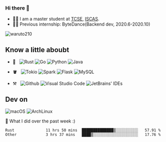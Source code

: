 ### Hi there 👋

- 👨‍🎓 I am a master student at [TCSE](http://www.tcse.cn), [ISCAS](http://www.iscas.ac.cn).
- 👨‍💻 Previous internship: ByteDance(Backend dev, 2020.6-2020.10)

<img src="https://komarev.com/ghpvc/?username=waruto210" alt="waruto210" />


## Know a little aboubt

- 📖 &nbsp;
  ![Rust](https://img.shields.io/badge/Rust-000000?style=for-the-badge&logo=rust&logoColor=white)
  ![Go](https://img.shields.io/badge/Go-00ADD8?style=for-the-badge&logo=go&logoColor=white)
  ![Python](https://img.shields.io/badge/Python-3776AB?style=for-the-badge&logo=python&logoColor=white)
  ![Java](https://img.shields.io/badge/Java-ED8B00?style=for-the-badge&logo=java&logoColor=white)

- 🪣 &nbsp;
  ![Tokio](https://img.shields.io/badge/-Tokio-black?style=for-the-badge&logo=appveyor)
  ![Spark](https://img.shields.io/badge/-Spark-black?style=for-the-badge&logo=appwrite)
  ![Flask](https://img.shields.io/badge/Flask-000000?style=for-the-badge&logo=flask&logoColor=white)
  ![MySQL](https://img.shields.io/badge/MySQL-00000F?style=for-the-badge&logo=mysql&logoColor=white)

- ⚒️ &nbsp;
  ![Github](https://img.shields.io/badge/GitHub-100000?style=for-the-badge&logo=github&logoColor=white)
  ![Visual Studio Code](https://img.shields.io/badge/-Visual%20Studio%20Code-333333?style=for-the-badge&logo=visual-studio-code&logoColor=007ACC)
  ![JetBrains' IDEs](https://img.shields.io/badge/-JetBrains'%20IDEs-333333?style=for-the-badge)

## Dev on
![macOS](https://img.shields.io/badge/-macOS-black?style=for-the-badge&logo=Apple)
![ArchLinux](https://img.shields.io/badge/Arch_Linux-1793D1?style=for-the-badge&logo=arch-linux&logoColor=white)

🔭 What I did over the past week :)

<!--START_SECTION:waka-->

```text
Rust              11 hrs 50 mins  ██████████████▒░░░░░░░░░░   57.91 %
Other             3 hrs 37 mins   ████▒░░░░░░░░░░░░░░░░░░░░   17.76 %
```

<!--END_SECTION:waka-->
